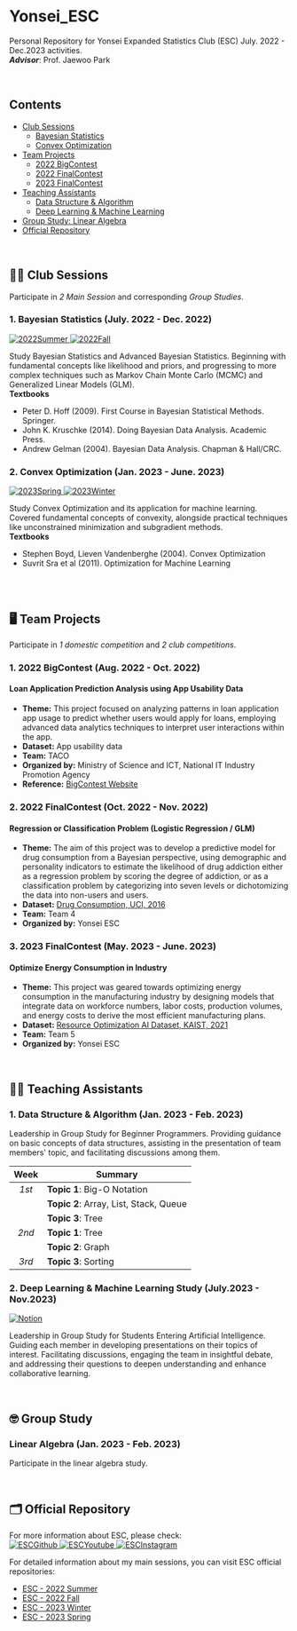 # Yonsei_ESC
Personal Repository for Yonsei Expanded Statistics Club (ESC) July. 2022 - Dec.2023 activities.  
***Advisor***: Prof. Jaewoo Park

</br>

## Contents
* [Club Sessions](#-club-sessions)
    * [Bayesian Statistics](#1-bayesian-statistics-july-2022---dec-2022)
    * [Convex Optimization](#2-convex-optimization-jan-2023---june-2023)
* [Team Projects](#️-team-projects)
    * [2022 BigContest](#1-2022-bigcontest-aug-2022---oct-2022)
    * [2022 FinalContest](#2-2022-finalcontest-oct-2022---nov-2022)
    * [2023 FinalContest](#3-2023-finalcontest-may-2023---june-2023)
* [Teaching Assistants](#️-teaching-assistants)
    * [Data Structure & Algorithm](#1-data-structure--algorithm-jan-2023---feb-2023)
    * [Deep Learning & Machine Learning](#2-deep-learning--machine-learning-study-july2023---nov2023)
* [Group Study: Linear Algebra](#-group-study)
* [Official Repository](#️-official-repository)

</br>

## 👩‍🏫 Club Sessions
Participate in *2 Main Session* and corresponding *Group Studies*.

### 1. Bayesian Statistics (July. 2022 - Dec. 2022)
<a href="https://www.youtube.com/watch?v=XoDde9hAPEs&list=PLiTCorBUq90CJXnoLdJx_-SYSlZnuClg3">
    <img src="https://img.shields.io/badge/Youtube-ff0000?style=flat-sqaure&logo=youtube" alt="2022Summer" />
</a>
<a href="https://www.youtube.com/watch?v=ixjctaVG540&list=PLiTCorBUq90DAlhaKxaj9WxolmIMz4FUK">
    <img src="https://img.shields.io/badge/Youtube-ff0000?style=flat-sqaure&logo=youtube" alt="2022Fall" />
</a>

Study Bayesian Statistics and Advanced Bayesian Statistics. Beginning with fundamental concepts like likelihood and priors, and progressing to more complex techniques such as Markov Chain Monte Carlo (MCMC) and Generalized Linear Models (GLM).  
**Textbooks**
* Peter D. Hoff (2009). First Course in Bayesian Statistical Methods. Springer.  
* John K. Kruschke (2014). Doing Bayesian Data Analysis. Academic Press.  
* Andrew Gelman (2004). Bayesian Data Analysis. Chapman & Hall/CRC.  


### 2. Convex Optimization (Jan. 2023 - June. 2023)
<a href="https://www.youtube.com/watch?v=QtGPL9_oxxg&list=PLiTCorBUq90D2psj6GkTegyIhlqrgY8g8">
    <img src="https://img.shields.io/badge/Youtube-ff0000?style=flat-sqaure&logo=youtube" alt="2023Spring" />
</a>
<a href="https://coordinated-place-40c.notion.site/ESC-23WINTER-5-2d433ca6661848778268cab7269e8e6f?pvs=74">
    <img src="https://img.shields.io/badge/Notion-000000?style=flat-sqaure&logo=notion" alt="2023Winter" />
</a>

Study Convex Optimization and its application for machine learning. Covered fundamental concepts of convexity, alongside practical techniques like unconstrained minimization and subgradient methods.  
**Textbooks**
* Stephen Boyd, Lieven Vandenberghe (2004). Convex Optimization
* Suvrit Sra et al (2011). Optimization for Machine Learning

</br>
</br>

## 🖥️ Team Projects
Participate in *1 domestic competition* and *2 club competitions*.

### 1. 2022 BigContest (Aug. 2022 - Oct. 2022)
#### Loan Application Prediction Analysis using App Usability Data
- **Theme:** This project focused on analyzing patterns in loan application app usage to predict whether users would apply for loans, employing advanced data analytics techniques to interpret user interactions within the app.
- **Dataset:** App usability data
- **Team:** TACO
- **Organized by:** Ministry of Science and ICT, National IT Industry Promotion Agency
- **Reference:** [BigContest Website](https://www.bigcontest.or.kr/introduce/history2022.php)


### 2. 2022 FinalContest (Oct. 2022 - Nov. 2022)
#### Regression or Classification Problem (Logistic Regression / GLM)
- **Theme:** The aim of this project was to develop a predictive model for drug consumption from a Bayesian perspective, using demographic and personality indicators to estimate the likelihood of drug addiction either as a regression problem by scoring the degree of addiction, or as a classification problem by categorizing into seven levels or dichotomizing the data into non-users and users.
- **Dataset:** [Drug Consumption, UCI, 2016](https://archive.ics.uci.edu/ml/datasets/Drug+consumption+%28quantified%29)
- **Team:** Team 4
- **Organized by:** Yonsei ESC


### 3. 2023 FinalContest (May. 2023 - June. 2023)
#### Optimize Energy Consumption in Industry
- **Theme:** This project was geared towards optimizing energy consumption in the manufacturing industry by designing models that integrate data on workforce numbers, labor costs, production volumes, and energy costs to derive the most efficient manufacturing plans.
- **Dataset:** [Resource Optimization AI Dataset, KAIST, 2021](https://www.kamp-ai.kr/aidataDetail?AI_SEARCH=&page=2&DATASET_SEQ=27&EQUIP_SEL=&GUBUN_SEL=&FILE_TYPE_SEL=&WDATE_SEL=)
- **Team:** Team 5
- **Organized by:** Yonsei ESC

</br>

## 🏃‍♀️ Teaching Assistants

### 1. Data Structure & Algorithm (Jan. 2023 - Feb. 2023)
Leadership in Group Study for Beginner Programmers. Providing guidance on basic concepts of data structures, assisting in the presentation of team members' topic, and facilitating discussions among them.

| Week | Summary |
|:---:|---|
| *1st* | **Topic 1**: Big-O Notation |
| | **Topic 2**: Array, List, Stack, Queue |
| | **Topic 3**: Tree |
| *2nd* | **Topic 1**: Tree |
| | **Topic 2**: Graph |
| *3rd* | **Topic 3**: Sorting |

### 2. Deep Learning & Machine Learning Study (July.2023 - Nov.2023)
<a href="https://coordinated-place-40c.notion.site/ESC-ML-DL-8939eecb2212459493d08220ee58a606?pvs=74">
    <img src="https://img.shields.io/badge/Notion-000000?style=flat-square&logo=notion" alt="Notion" />
</a>  

Leadership in Group Study for Students Entering Artificial Intelligence. Guiding each member in developing presentations on their topics of interest. Facilitating discussions, engaging the team in insightful debate, and addressing their questions to deepen understanding and enhance collaborative learning.

</br>

## 🤓 Group Study
### Linear Algebra (Jan. 2023 - Feb. 2023)
Participate in the linear algebra study.

</br>

## 🗂️ Official Repository
For more information about ESC, please check:  
<a href="https://github.com/YonseiESC">
    <img src="https://img.shields.io/badge/GitHub-181717?style=for-the-badge&logo=github" alt="ESCGithub" />
</a> 
<a href="https://www.youtube.com/@escyonsei5733">
    <img src="https://img.shields.io/badge/Youtube-ff0000?style=for-the-badge&logo=youtube" alt="ESCYoutube" />
</a> 
<a href="https://www.instagram.com/yonsei.esc/">
    <img src="https://img.shields.io/badge/Instagram-E4405F?style=for-the-badge&logo=instagram" alt="ESCInstagram" />
</a> 

For detailed information about my main sessions, you can visit ESC official repositories: 
* [ESC - 2022 Summer](https://github.com/YonseiESC/ESC-22SUMMER)  
* [ESC - 2022 Fall](https://github.com/YonseiESC/ESC-22FALL)  
* [ESC - 2023 Winter](https://github.com/YonseiESC/ESC-23WINTER)  
* [ESC - 2023 Spring](https://github.com/YonseiESC/ESC-23SPRING)  